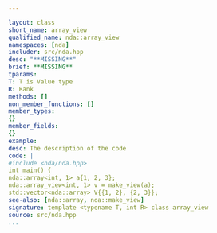 ```yaml
---

layout: class
short_name: array_view
qualified_name: nda::array_view
namespaces: [nda]
includer: src/nda.hpp
desc: "**MISSING**"
brief: **MISSING**
tparams:
T: T is Value type
R: Rank
methods: []
non_member_functions: []
member_types:
{}
member_fields:
{}
example:
desc: The description of the code
code: |
#include <nda/nda.hpp>
int main() {
nda::array<int, 1> a{1, 2, 3};
nda::array_view<int, 1> v = make_view(a);
std::vector<nda::array> V{{1, 2}, {2, 3}};
see-also: [nda::array, nda::make_view]
signature: template <typename T, int R> class array_view
source: src/nda.hpp
...
```

